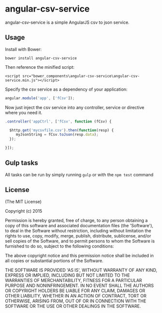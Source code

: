 # angular-csv-service

angular-csv-service is a simple AngularJS csv to json service.

## Usage
Install with Bower:

`bower install angular-csv-service`

Then reference the minified script:

`<script src="bower_components\angular-csv-service\angular-csv-service.min.js"></script>`

Specify the csv service as a dependency of your application:

```javascript
angular.module('app', ['fCsv']);
```

Now just inject the csv service into any controller, service or directive where you need it.

```javascript
.controller('appCtrl', ['fCsv', function (fCsv) {

  $http.get('mycsvfile.csv').then(function(resp) {
     myJsonString = fCsv.toJson(resp.data);
  });

}]);
```

## Gulp tasks
All tasks can be run by simply running `gulp` or with the `npm test` command


## License

(The MIT License)

Copyright (c) 2015

Permission is hereby granted, free of charge, to any person obtaining
a copy of this software and associated documentation files (the
'Software'), to deal in the Software without restriction, including
without limitation the rights to use, copy, modify, merge, publish,
distribute, sublicense, and/or sell copies of the Software, and to
permit persons to whom the Software is furnished to do so, subject to the following conditions:

The above copyright notice and this permission notice shall be
included in all copies or substantial portions of the Software.

THE SOFTWARE IS PROVIDED 'AS IS', WITHOUT WARRANTY OF ANY KIND,
EXPRESS OR IMPLIED, INCLUDING BUT NOT LIMITED TO THE WARRANTIES OF
MERCHANTABILITY, FITNESS FOR A PARTICULAR PURPOSE AND NONINFRINGEMENT.
IN NO EVENT SHALL THE AUTHORS OR COPYRIGHT HOLDERS BE LIABLE FOR ANY
CLAIM, DAMAGES OR OTHER LIABILITY, WHETHER IN AN ACTION OF CONTRACT,
TORT OR OTHERWISE, ARISING FROM, OUT OF OR IN CONNECTION WITH THE
SOFTWARE OR THE USE OR OTHER DEALINGS IN THE SOFTWARE.

